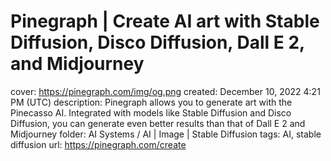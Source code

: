 # Pinegraph | Create AI art with Stable Diffusion, Disco Diffusion, Dall E 2, and Midjourney

cover: https://pinegraph.com/img/og.png
created: December 10, 2022 4:21 PM (UTC)
description: Pinegraph allows you to generate art with the Pinecasso AI. Integrated with models like Stable Diffusion and Disco Diffusion, you can generate even better results than that of Dall E 2 and Midjourney
folder: AI Systems / AI | Image | Stable Diffusion
tags: AI, stable diffusion
url: https://pinegraph.com/create